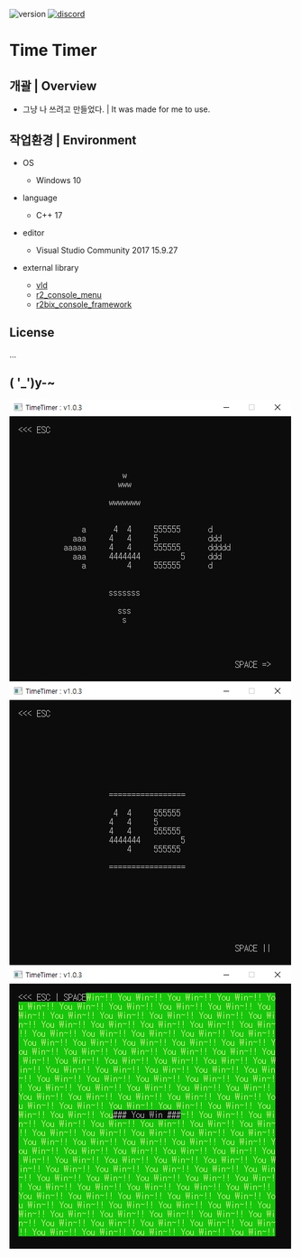 <p align="left">
  <img src="https://img.shields.io/badge/version-1.0.3-green" alt="version">
  <a href="https://discord.gg/VSpW9FUSxX"><img src="https://img.shields.io/badge/Discord-R2Road-orange" alt="discord"></a>
</p>

# Time Timer


## 개괄 | Overview
- 그냥 나 쓰려고 만들었다. | It was made for me to use.


## 작업환경 | Environment
- OS
  - Windows 10

- language
  - C++ 17

- editor
  - Visual Studio Community 2017 15.9.27

- external library
  - [vld]( https://kinddragon.github.io/vld/ )
  - [r2_console_menu]( https://github.com/R2Road/r2_console_menu )
  - [r2bix_console_framework]( https://github.com/R2Road/r2bix_console_framework )


## License
...


## ( '_')y-~
<img src="https://github.com/R2Road/time_timer/blob/main/wiki/timetimer_v103_20220822_1.png"></img>
<img src="https://github.com/R2Road/time_timer/blob/main/wiki/timetimer_v103_20220822_2.png"></img>
<img src="https://github.com/R2Road/time_timer/blob/main/wiki/timetimer_v103_20220822_3.png"></img>
